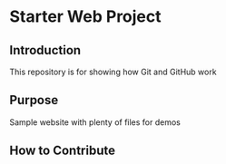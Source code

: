 # Starter Web Project

## Introduction
This repository is for showing how Git and GitHub work

## Purpose
Sample website with plenty of files for demos

## How to Contribute
